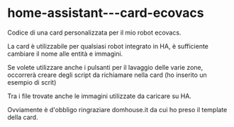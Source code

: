 # home-assistant---card-ecovacs

Codice di una card personalizzata per il mio robot ecovacs. 

La card è utilizzabile per qualsiasi robot integrato in HA, 
è sufficiente cambiare il nome alle entità e immagini. 

Se volete utilizzare anche i pulsanti per il lavaggio delle varie zone,
occorrerà creare degli script da richiamare nella card (ho inserito un esempio di scrit)

Tra i file trovate anche le immagini utilizzate da caricare su HA.

Ovviamente è d'obbligo ringraziare domhouse.it da cui ho preso il template della card. 
